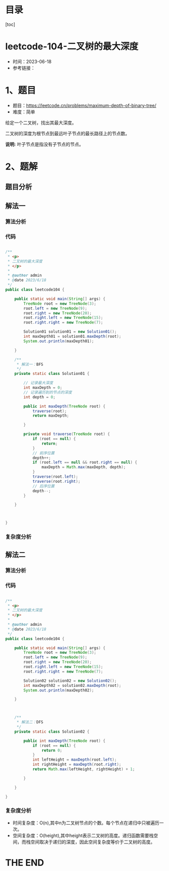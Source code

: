 # 目录

[toc]

# leetcode-104-二叉树的最大深度

- 时间：2023-06-18
- 参考链接：



# 1、题目

- 题目：https://leetcode.cn/problems/maximum-depth-of-binary-tree/
- 难度：简单



给定一个二叉树，找出其最大深度。

二叉树的深度为根节点到最远叶子节点的最长路径上的节点数。

**说明:** 叶子节点是指没有子节点的节点。



# 2、题解

## 题目分析



## 解法一

### 算法分析





### 代码

```java

/**
 * <p>
 * 二叉树的最大深度
 * </p>
 *
 * @author admin
 * @date 2023/6/18
 */
public class leetcode104 {

    public static void main(String[] args) {
        TreeNode root = new TreeNode(3);
        root.left = new TreeNode(9);
        root.right = new TreeNode(20);
        root.right.left = new TreeNode(15);
        root.right.right = new TreeNode(7);

        Solution01 solution01 = new Solution01();
        int maxDepth01 = solution01.maxDepth(root);
        System.out.println(maxDepth01);

    }

    /**
     * 解法一：BFS
     */
    private static class Solution01 {

        // 记录最大深度
        int maxDepth = 0;
        // 记录遍历到的节点的深度
        int depth = 0;

        public int maxDepth(TreeNode root) {
            traverse(root);
            return maxDepth;

        }

        private void traverse(TreeNode root) {
            if (root == null) {
                return;
            }
            // 前序位置
            depth++;
            if (root.left == null && root.right == null) {
                maxDepth = Math.max(maxDepth, depth);
            }
            traverse(root.left);
            traverse(root.right);
            // 后序位置
            depth--;
        }

    }



}

```





### 复杂度分析





## 解法二

### 算法分析





### 代码

```java

/**
 * <p>
 * 二叉树的最大深度
 * </p>
 *
 * @author admin
 * @date 2023/6/18
 */
public class leetcode104 {

    public static void main(String[] args) {
        TreeNode root = new TreeNode(3);
        root.left = new TreeNode(9);
        root.right = new TreeNode(20);
        root.right.left = new TreeNode(15);
        root.right.right = new TreeNode(7);

        Solution02 solution02 = new Solution02();
        int maxDepth02 = solution02.maxDepth(root);
        System.out.println(maxDepth02);

    }



    /**
     * 解法二：DFS
     */
    private static class Solution02 {

        public int maxDepth(TreeNode root) {
            if (root == null) {
                return 0;
            }
            int leftHeight = maxDepth(root.left);
            int rightHeight = maxDepth(root.right);
            return Math.max(leftHeight, rightHeight) + 1;

        }

    }

}

```



### 复杂度分析

- 时间复杂度：O(n),其中n为二叉树节点的个数。每个节点在递归中只被遍历一次。
- 空间复杂度：O(height),其中height表示二叉树的高度。递归函数需要栈空间，而栈空间取决于递归的深度，因此空间复杂度等价于二叉树的高度。



# THE END